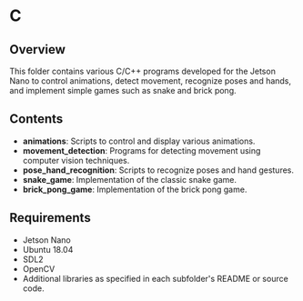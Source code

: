 # C

## Overview
This folder contains various C/C++ programs developed for the Jetson Nano to control animations, detect movement, recognize poses and hands, and implement simple games such as snake and brick pong.

## Contents
- **animations**: Scripts to control and display various animations.
- **movement_detection**: Programs for detecting movement using computer vision techniques.
- **pose_hand_recognition**: Scripts to recognize poses and hand gestures.
- **snake_game**: Implementation of the classic snake game.
- **brick_pong_game**: Implementation of the brick pong game.

## Requirements
- Jetson Nano
- Ubuntu 18.04
- SDL2
- OpenCV
- Additional libraries as specified in each subfolder's README or source code.
